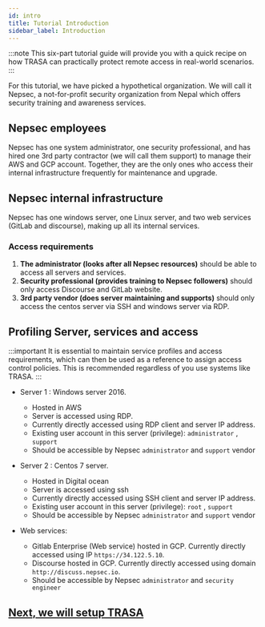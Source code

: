 ```yaml
---
id: intro
title: Tutorial Introduction
sidebar_label: Introduction
---
```


:::note
This six-part tutorial guide will provide you with a quick recipe on how TRASA can practically protect remote access in real-world scenarios.
:::

For this tutorial, we have picked a hypothetical organization. We will call it Nepsec, a not-for-profit security organization from Nepal which offers security training and awareness services.

## Nepsec employees

Nepsec has one system administrator, one security professional, and has hired one 3rd party contractor (we will call them support) to manage their AWS and GCP account. Together, they are the only ones who access their internal infrastructure frequently for maintenance and upgrade.

## Nepsec internal infrastructure

Nepsec has one windows server, one Linux server, and two web services (GitLab and discourse), making up all its internal services.

### Access requirements

1. **The administrator (looks after all Nepsec resources)** should be able to access all servers and services.
2. **Security professional (provides training to Nepsec followers)** should only access Discourse and GitLab website.
3. **3rd party vendor (does server maintaining and supports)** should only access the centos server via SSH and windows server via RDP.

## Profiling Server, services and access

:::important
It is essential to maintain service profiles and access requirements, which can then be used as a reference to assign access control policies. This is recommended regardless of you use systems like TRASA.
:::

- Server 1 : Windows server 2016.
  - Hosted in AWS
  - Server is accessed using RDP.
  - Currently directly accessed using RDP client and server IP address.
  - Existing user account in this server (privilege): `administrator` , `support`
  - Should be accessible by Nepsec `administrator` and `support` vendor
- Server 2 : Centos 7 server.

  - Hosted in Digital ocean
  - Server is accessed using ssh
  - Currently directly accessed using SSH client and server IP address.
  - Existing user account in this server (privilege): `root` , `support`
  - Should be accessible by Nepsec `administrator` and `support` vendor

- Web services:
  - Gitlab Enterprise (Web service) hosted in GCP. Currently directly accessed using IP `https://34.122.5.10`.
  - Discourse hosted in GCP. Currently directly accessed using domain `http://discuss.nepsec.io`.
  - Should be accessible by Nepsec `administrator` and `security engineer`

## [Next, we will setup TRASA](setup-trasa)
